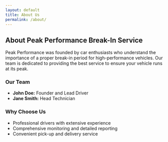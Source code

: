 ```yaml
---
layout: default
title: About Us
permalink: /about/
---
```


## About Peak Performance Break-In Service

Peak Performance was founded by car enthusiasts who understand the importance of a proper break-in period for high-performance vehicles. Our team is dedicated to providing the best service to ensure your vehicle runs at its peak.

### Our Team
- **John Doe:** Founder and Lead Driver
- **Jane Smith:** Head Technician

### Why Choose Us
- Professional drivers with extensive experience
- Comprehensive monitoring and detailed reporting
- Convenient pick-up and delivery service